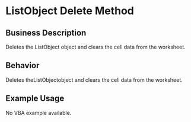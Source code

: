 # ListObject Delete Method

## Business Description
Deletes the ListObject object and clears the cell data from the worksheet.

## Behavior
Deletes theListObjectobject and clears the cell data from the worksheet.

## Example Usage
No VBA example available.